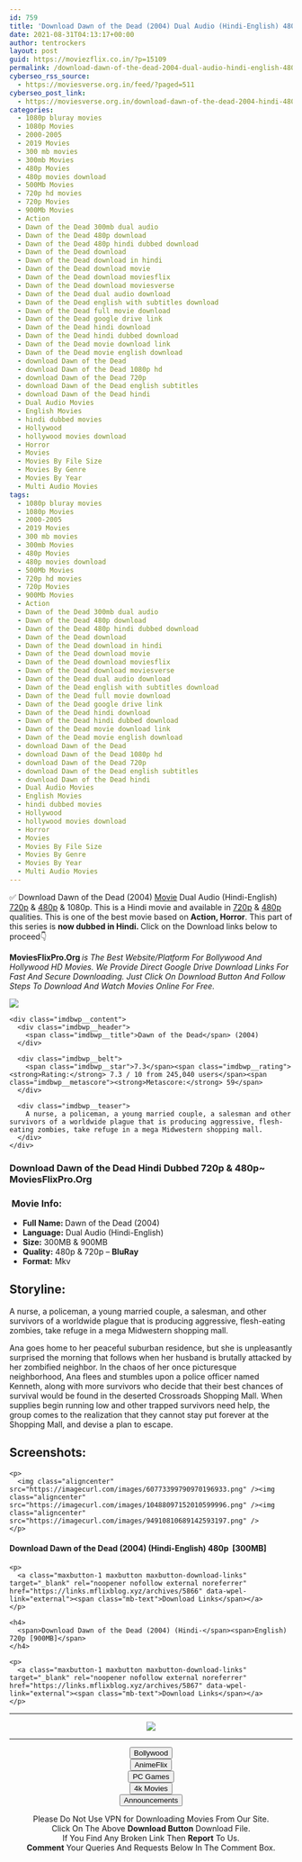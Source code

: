 ```yaml
---
id: 759
title: 'Download Dawn of the Dead (2004) Dual Audio (Hindi-English) 480p [300MB] || 720p [900MB]'
date: 2021-08-31T04:13:17+00:00
author: tentrockers
layout: post
guid: https://moviezflix.co.in/?p=15109
permalink: /download-dawn-of-the-dead-2004-dual-audio-hindi-english-480p-300mb-720p-900mb/
cyberseo_rss_source:
  - https://moviesverse.org.in/feed/?paged=511
cyberseo_post_link:
  - https://moviesverse.org.in/download-dawn-of-the-dead-2004-hindi-480p-720p/
categories:
  - 1080p bluray movies
  - 1080p Movies
  - 2000-2005
  - 2019 Movies
  - 300 mb movies
  - 300mb Movies
  - 480p Movies
  - 480p movies download
  - 500Mb Movies
  - 720p hd movies
  - 720p Movies
  - 900Mb Movies
  - Action
  - Dawn of the Dead 300mb dual audio
  - Dawn of the Dead 480p download
  - Dawn of the Dead 480p hindi dubbed download
  - Dawn of the Dead download
  - Dawn of the Dead download in hindi
  - Dawn of the Dead download movie
  - Dawn of the Dead download moviesflix
  - Dawn of the Dead download moviesverse
  - Dawn of the Dead dual audio download
  - Dawn of the Dead english with subtitles download
  - Dawn of the Dead full movie download
  - Dawn of the Dead google drive link
  - Dawn of the Dead hindi download
  - Dawn of the Dead hindi dubbed download
  - Dawn of the Dead movie download link
  - Dawn of the Dead movie english download
  - download Dawn of the Dead
  - download Dawn of the Dead 1080p hd
  - download Dawn of the Dead 720p
  - download Dawn of the Dead english subtitles
  - download Dawn of the Dead hindi
  - Dual Audio Movies
  - English Movies
  - hindi dubbed movies
  - Hollywood
  - hollywood movies download
  - Horror
  - Movies
  - Movies By File Size
  - Movies By Genre
  - Movies By Year
  - Multi Audio Movies
tags:
  - 1080p bluray movies
  - 1080p Movies
  - 2000-2005
  - 2019 Movies
  - 300 mb movies
  - 300mb Movies
  - 480p Movies
  - 480p movies download
  - 500Mb Movies
  - 720p hd movies
  - 720p Movies
  - 900Mb Movies
  - Action
  - Dawn of the Dead 300mb dual audio
  - Dawn of the Dead 480p download
  - Dawn of the Dead 480p hindi dubbed download
  - Dawn of the Dead download
  - Dawn of the Dead download in hindi
  - Dawn of the Dead download movie
  - Dawn of the Dead download moviesflix
  - Dawn of the Dead download moviesverse
  - Dawn of the Dead dual audio download
  - Dawn of the Dead english with subtitles download
  - Dawn of the Dead full movie download
  - Dawn of the Dead google drive link
  - Dawn of the Dead hindi download
  - Dawn of the Dead hindi dubbed download
  - Dawn of the Dead movie download link
  - Dawn of the Dead movie english download
  - download Dawn of the Dead
  - download Dawn of the Dead 1080p hd
  - download Dawn of the Dead 720p
  - download Dawn of the Dead english subtitles
  - download Dawn of the Dead hindi
  - Dual Audio Movies
  - English Movies
  - hindi dubbed movies
  - Hollywood
  - hollywood movies download
  - Horror
  - Movies
  - Movies By File Size
  - Movies By Genre
  - Movies By Year
  - Multi Audio Movies
---
```

<div class="thecontent clearfix">
  <p>
    ✅ Download Dawn of the Dead (2004) <a href="https://moviesverse.org.in/category/movies/" data-wpel-link="internal">Movie</a> Dual Audio (Hindi-English) <a href="https://moviesverse.org.in/720p-movies/" data-wpel-link="internal">720p</a>&nbsp;&&nbsp;<a href="https://moviesverse.org.in/480p-movies/" data-wpel-link="internal">480p</a> & 1080p. This is a Hindi movie and available in <a href="https://moviesverse.org.in/720p-movies/" data-wpel-link="internal">720p</a>&nbsp;&&nbsp;<a href="https://moviesverse.org.in/480p-movies/" data-wpel-link="internal">480p</a> qualities. This is one of the best movie based on <strong>Action, Horror</strong>. This part of this series is <strong>now dubbed in <span>Hindi.&nbsp;</span></strong><span>Click on the Download links below to proceed👇</span>
  </p>
  
  <p>
    <strong><span>MoviesFlixPro.Org&nbsp;</span></strong><em>is The Best Website/Platform For Bollywood And Hollywood HD Movies. We Provide Direct Google Drive Download Links For Fast And Secure Downloading. Just Click On Download Button And Follow Steps To&nbsp;Download And Watch Movies Online For Free.</em>
  </p>
  
  <div class="imdbwp imdbwp--movie dark">
    <div class="imdbwp__thumb">
      <a class="imdbwp__link" target="_blank" title="Dawn of the Dead" href="https://www.imdb.com/title/tt0363547/" rel="nofollow external noopener noreferrer" data-wpel-link="external"><img class="imdbwp__img" src="https://m.media-amazon.com/images/M/MV5BN2M2ZmU2OGQtNmU5Yi00MTIyLTgwNWMtYjljMzZlYTdiNjBhXkEyXkFqcGdeQXVyNTAyODkwOQ@@._V1_SX300.jpg" /></a>
    </div>
    
    <div class="imdbwp__content">
      <div class="imdbwp__header">
        <span class="imdbwp__title">Dawn of the Dead</span> (2004)
      </div>
      
      <div class="imdbwp__belt">
        <span class="imdbwp__star">7.3</span><span class="imdbwp__rating"><strong>Rating:</strong> 7.3 / 10 from 245,040 users</span><span class="imdbwp__metascore"><strong>Metascore:</strong> 59</span>
      </div>
      
      <div class="imdbwp__teaser">
        A nurse, a policeman, a young married couple, a salesman and other survivors of a worldwide plague that is producing aggressive, flesh-eating zombies, take refuge in a mega Midwestern shopping mall.
      </div>
    </div>
  </div>
  
  <h3>
    <span>Download Dawn of the Dead Hindi Dubbed 720p & 480p~ MoviesFlixPro.Org</span>
  </h3>
  
  <h3>
    <span>&nbsp;Movie Info:&nbsp;</span>
  </h3>
  
  <ul>
    <li>
      <strong>Full Name: </strong>Dawn of the Dead (2004)
    </li>
    <li>
      <strong>Language:</strong> Dual Audio (Hindi-English)
    </li>
    <li>
      <strong>Size:</strong> 300MB & 900MB
    </li>
    <li>
      <strong>Quality:</strong> 480p & 720p – <span><strong>BluRay</strong></span>
    </li>
    <li>
      <strong>Format:</strong>&nbsp;Mkv
    </li>
  </ul>
  
  <h2>
    <span>Storyline:</span>
  </h2>
  
  <p>
    A nurse, a policeman, a young married couple, a salesman, and other survivors of a worldwide plague that is producing aggressive, flesh-eating zombies, take refuge in a mega Midwestern shopping mall.
  </p>
  
  <div>
    Ana goes home to her peaceful suburban residence, but she is unpleasantly surprised the morning that follows when her husband is brutally attacked by her zombified neighbor. In the chaos of her once picturesque neighborhood, Ana flees and stumbles upon a police officer named Kenneth, along with more survivors who decide that their best chances of survival would be found in the deserted Crossroads Shopping Mall. When supplies begin running low and other trapped survivors need help, the group comes to the realization that they cannot stay put forever at the Shopping Mall, and devise a plan to escape.
  </div>
  
  <div class="summary_text">
    <h2>
      <span>Screenshots:</span>
    </h2>
    
    <p>
      <img class="aligncenter" src="https://imagecurl.com/images/60773399790970196933.png" /><img class="aligncenter" src="https://imagecurl.com/images/10488097152010599996.png" /><img class="aligncenter" src="https://imagecurl.com/images/94910810689142593197.png" />
    </p>
  </div>
  
  <div class="inline canwrap">
    <h4>
      <span>Download Dawn of the Dead (2004) (Hindi-English) </span><span>480p&nbsp; [300MB]</span>
    </h4>
    
    <p>
      <a class="maxbutton-1 maxbutton maxbutton-download-links" target="_blank" rel="noopener nofollow external noreferrer" href="https://links.mflixblog.xyz/archives/5866" data-wpel-link="external"><span class="mb-text">Download Links</span></a>
    </p>
    
    <h4>
      <span>Download Dawn of the Dead (2004) (Hindi-</span><span>English) 720p [900MB]</span>
    </h4>
    
    <p>
      <a class="maxbutton-1 maxbutton maxbutton-download-links" target="_blank" rel="noopener nofollow external noreferrer" href="https://links.mflixblog.xyz/archives/5867" data-wpel-link="external"><span class="mb-text">Download Links</span></a>
    </p>
  </div>
</div>

<center>
  </p> 
  
  <hr />
  
  <p>
    <a href="http://gdrivepro.xyz/join.php" data-wpel-link="external" target="_blank" rel="nofollow external noopener noreferrer"><img src="https://i.imgur.com/FhMdWdW.png" /></a>
  </p>
  
  <hr />
  
  <p>
    <a href="https://dogemovies.xyz" target="_blank" data-wpel-link="external" rel="nofollow external noopener noreferrer"><button class="button button5">Bollywood</button></a><br /> <a href="https://animeflix.in" target="_blank" data-wpel-link="external" rel="nofollow external noopener noreferrer"><button class="button button5">AnimeFlix</button></a><br /> <a href="https://gamesflix.net/" target="_blank" data-wpel-link="external" rel="nofollow external noopener noreferrer"><button class="button button5">PC Games</button></a><br /> <a href="https://uhdmovies.in" target="_blank" data-wpel-link="external" rel="nofollow external noopener noreferrer"><button class="button button5">4k Movies</button></a><br /> <a href="https://moviesverse.org.in/announcements/" target="_blank" data-wpel-link="internal" rel="noopener"><button class="button button5">Announcements</button></a>
  </p>
  
  <div class="alert alert-danger">
    Please Do Not Use VPN for Downloading Movies From Our Site.
  </div>
  
  <div class="alert alert-success">
    Click On The Above <strong>Download Button</strong> Download File.
  </div>
  
  <div class="alert alert-warning">
    If You Find Any Broken Link Then <strong>Report</strong> To Us.
  </div>
  
  <div class="alert alert-info">
    <strong>Comment</strong> Your Queries And Requests Below In The Comment Box.
  </div>
  
  <p>
    </center>
  </p>